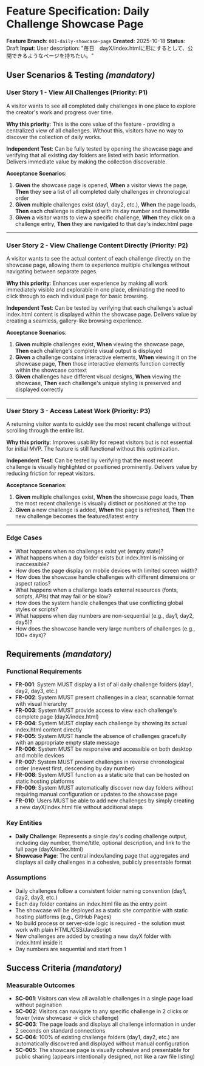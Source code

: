# Feature Specification: Daily Challenge Showcase Page

**Feature Branch**: `001-daily-showcase-page`
**Created**: 2025-10-18
**Status**: Draft
**Input**: User description: "毎日　dayX/index.htmlに形にするとして、公開できるようなページを持ちたい。"

## User Scenarios & Testing *(mandatory)*

### User Story 1 - View All Challenges (Priority: P1)

A visitor wants to see all completed daily challenges in one place to explore the creator's work and progress over time.

**Why this priority**: This is the core value of the feature - providing a centralized view of all challenges. Without this, visitors have no way to discover the collection of daily works.

**Independent Test**: Can be fully tested by opening the showcase page and verifying that all existing day folders are listed with basic information. Delivers immediate value by making the collection discoverable.

**Acceptance Scenarios**:

1. **Given** the showcase page is opened, **When** a visitor views the page, **Then** they see a list of all completed daily challenges in chronological order
2. **Given** multiple challenges exist (day1, day2, etc.), **When** the page loads, **Then** each challenge is displayed with its day number and theme/title
3. **Given** a visitor wants to view a specific challenge, **When** they click on a challenge entry, **Then** they are navigated to that day's index.html page

---

### User Story 2 - View Challenge Content Directly (Priority: P2)

A visitor wants to see the actual content of each challenge directly on the showcase page, allowing them to experience multiple challenges without navigating between separate pages.

**Why this priority**: Enhances user experience by making all work immediately visible and explorable in one place, eliminating the need to click through to each individual page for basic browsing.

**Independent Test**: Can be tested by verifying that each challenge's actual index.html content is displayed within the showcase page. Delivers value by creating a seamless, gallery-like browsing experience.

**Acceptance Scenarios**:

1. **Given** multiple challenges exist, **When** viewing the showcase page, **Then** each challenge's complete visual output is displayed
2. **Given** a challenge contains interactive elements, **When** viewing it on the showcase page, **Then** those interactive elements function correctly within the showcase context
3. **Given** challenges have different visual designs, **When** viewing the showcase, **Then** each challenge's unique styling is preserved and displayed correctly

---

### User Story 3 - Access Latest Work (Priority: P3)

A returning visitor wants to quickly see the most recent challenge without scrolling through the entire list.

**Why this priority**: Improves usability for repeat visitors but is not essential for initial MVP. The feature is still functional without this optimization.

**Independent Test**: Can be tested by verifying that the most recent challenge is visually highlighted or positioned prominently. Delivers value by reducing friction for repeat visitors.

**Acceptance Scenarios**:

1. **Given** multiple challenges exist, **When** the showcase page loads, **Then** the most recent challenge is visually distinct or positioned at the top
2. **Given** a new challenge is added, **When** the page is refreshed, **Then** the new challenge becomes the featured/latest entry

---

### Edge Cases

- What happens when no challenges exist yet (empty state)?
- What happens when a day folder exists but index.html is missing or inaccessible?
- How does the page display on mobile devices with limited screen width?
- How does the showcase handle challenges with different dimensions or aspect ratios?
- What happens when a challenge loads external resources (fonts, scripts, APIs) that may fail or be slow?
- How does the system handle challenges that use conflicting global styles or scripts?
- What happens when day numbers are non-sequential (e.g., day1, day2, day5)?
- How does the showcase handle very large numbers of challenges (e.g., 100+ days)?

## Requirements *(mandatory)*

### Functional Requirements

- **FR-001**: System MUST display a list of all daily challenge folders (day1, day2, day3, etc.)
- **FR-002**: System MUST present challenges in a clear, scannable format with visual hierarchy
- **FR-003**: System MUST provide access to view each challenge's complete page (dayX/index.html)
- **FR-004**: System MUST display each challenge by showing its actual index.html content directly
- **FR-005**: System MUST handle the absence of challenges gracefully with an appropriate empty state message
- **FR-006**: System MUST be responsive and accessible on both desktop and mobile devices
- **FR-007**: System MUST present challenges in reverse chronological order (newest first, descending by day number)
- **FR-008**: System MUST function as a static site that can be hosted on static hosting platforms
- **FR-009**: System MUST automatically discover new day folders without requiring manual configuration or updates to the showcase page
- **FR-010**: Users MUST be able to add new challenges by simply creating a new dayX/index.html file without additional steps

### Key Entities

- **Daily Challenge**: Represents a single day's coding challenge output, including day number, theme/title, optional description, and link to the full page (dayX/index.html)
- **Showcase Page**: The central index/landing page that aggregates and displays all daily challenges in a cohesive, publicly presentable format

### Assumptions

- Daily challenges follow a consistent folder naming convention (day1, day2, day3, etc.)
- Each day folder contains an index.html file as the entry point
- The showcase will be deployed as a static site compatible with static hosting platforms (e.g., GitHub Pages)
- No build process or server-side logic is required - the solution must work with plain HTML/CSS/JavaScript
- New challenges are added by creating a new dayX folder with index.html inside it
- Day numbers are sequential and start from 1

## Success Criteria *(mandatory)*

### Measurable Outcomes

- **SC-001**: Visitors can view all available challenges in a single page load without pagination
- **SC-002**: Visitors can navigate to any specific challenge in 2 clicks or fewer (view showcase → click challenge)
- **SC-003**: The page loads and displays all challenge information in under 2 seconds on standard connections
- **SC-004**: 100% of existing challenge folders (day1, day2, etc.) are automatically discovered and displayed without manual configuration
- **SC-005**: The showcase page is visually cohesive and presentable for public sharing (appears intentionally designed, not like a raw file listing)
